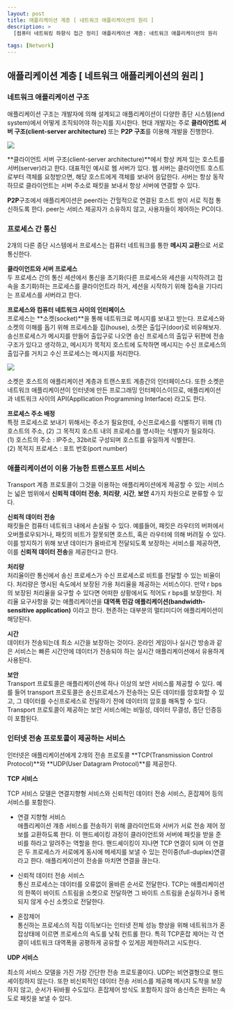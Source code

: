```yaml
---
layout: post
title: 애플리케이션 계층 [ 네트워크 애플리케이션의 원리 ]
description: >
  [컴퓨터 네트워킹 하향식 접근 정리] 애플리케이션 계층: 네트워크 애플리케이션의 원리

tags: [Network]
---
```


## 애플리케이션 계층 [ 네트워크 애플리케이션의 원리 ]

### 네트워크 애플리케이션 구조

애플리케이션 구조는 개발자에 의해 설계되고 애플리케이션이 다양한 종단 시스템(end system)에서 어떻게 조직되어야 하는지를 지시한다. 현대 개발자는 주로 **클라이언트 서버 구조(client-server architecture)** 또는 **P2P 구조**를 이용해 개발을 진행한다.

![](https://taeho0304.github.io/assets/img/NW/application/principle/mailsystem.png)

**클라이언트 서버 구조(client-server architecture)**에서 항상 켜져 있는 호스트를 서버(server)라고 한다. 대표적인 예시로 웹 서버가 있다. 웹 서버는 클라이언트 호스트로부터 객체를 요청받으면, 해당 호스트에게 객체를 보내어 응답한다. 서버는 항상 동작하므로 클라이언트는 서버 주소로 패킷을 보내서 항상 서버에 연결할 수 있다.

**P2P**구조에서 애플리케이션은 peer라는 간헐적으로 연결된 호스트 쌍이 서로 직접 통신하도록 한다. peer는 서비스 제공자가 소유하지 않고, 사용자들이 제어하는 PC이다.

### 프로세스 간 통신

2개의 다른 종단 시스템에서 프로세스는 컴퓨터 네트워크를 통한 **메시지 교환**으로 서로 통신한다.

**클라이언트와 서버 프로세스**<br>
두 프로세스 간의 통신 세션에서 통신을 초기화(다른 프로세스와 세션을 시작하려고 접속을 초기화)하는 프로세스를 클라이언트라 하거, 세션을 시작하기 위해 접속을 기다리는 프로세스를 서버라고 한다.

**프로세스와 컴퓨터 네트워크 사이의 인터페이스**<br>
프로세스는 **소켓(socket)**을 통해 네트워크로 메시지를 보내고 받는다. 프로세스와 소켓의 이해를 돕기 위해 프로세스틑 집(house), 소켓은 출입구(door)로 비유해보자. 송신프로세스가 메시지를 만들어 출입구로 나오면 송신 프로세스의 출입구 뒤편에 전송구조가 있다고 생각하고, 메시지가 목적지 호스트에 도착하면 메시지는 수신 프로세스의 출입구를 거치고 수신 프로세스는 메시지를 처리한다.

![](https://taeho0304.github.io/assets/img/NW/application/principle/mailsystem.png)

소켓은 호스트의 애플리케이션 계층과 트랜스포트 계층간의 인터페이스다. 또한 소켓은 네트워크 애플리케이션이 인터넷에 만든 프로그래밍 인터페이스이므로, 애플리케이션과 네트워크 사이의 API(Appllication Programming Interface) 라고도 한다.

**프로세스 주소 배정**<br>
특정 프로세스로 보내기 위해서는 주소가 필요한데, 수신프로세스를 식별하기 위해 (1)호스트의 주소, (2) 그 목적지 호스트 내의 프로세스를 명시하는 식별자가 필요하다.<br>
(1) 호스트의 주소 : IP주소, 32bit로 구성되며 호스트를 유일하게 식별한다.<br>
(2) 목적지 프로세스 : 포트 번호(port number)<br>

### 애플리케이션이 이용 가능한 트랜스포트 서비스

Transport 계층 프로토콜이 그것을 이용하는 애플리케이션에게 제공할 수 있는 서비스는 넓은 범위에서 **신뢰적 데이터 전송**, **처리량**, **시간**, **보안** 4가지 차원으로 분류할 수 있다.

**신뢰적 데이터 전송**<br>
패킷들은 컴퓨터 네트워크 내에서 손실될 수 있다. 예를들어, 패킷은 라우터의 버퍼에서 오버플로우되거나, 패킷의 비트가 잘못되면 호스트, 혹은 라우터에 의해 버려질 수 있다. 이를 방지하기 위해 보낸 데이터가 올바르게 전달되도록 보장하는 서비스를 제공하면, 이를 **신뢰적 데이터 전송**을 제공한다고 한다.

**처리량**<br>
처리율이란 통신에서 송신 프로세스가 수신 프로세스로 비트를 전달할 수 있는 비율이다. 처리량은 명시된 속도에서 보장된 가용 처리율을 제공하는 서비스이다. 만약 r bps 의 보장된 처리율을 요구할 수 있다면 어떠한 상황에서도 적어도 r bps를 보장한다. 처리율 요구사항을 갖는 애플리케이션을 **대역폭 민감 애플리케이션(bandwidth-sensitive application)** 이라고 한다. 현존하는 대부분의 멀티미디어 애플리케이션이 해당된다.

**시간**<br>
데이터가 전송되는데 최소 시간을 보장하는 것이다. 온라인 게임이나 실시간 방송과 같은 서비스는 빠른 시간안에 데이터가 전송되야 하는 실시간 애플리케이션에서 유용하게 사용된다.

**보안**<br>
Transport 프로토콜은 애플리케이션에 하나 이상의 보안 서비스를 제공할 수 있다. 예를 들어 transport 프로토콜은 송신프로세스가 전송하는 모든 데이터를 암호화할 수 있고, 그 데이터를 수신프로세스로 전달하기 전에 데이터의 암호를 해독할 수 있다. Transport 프로토콜이 제공하는 보안 서비스에는 비밀성, 데이터 무결성, 종단 인증등이 포함된다.

### 인터넷 전송 프로토콜이 제공하는 서비스

인터넷은 애플리케이션에게 2개의 전송 프로토콜 **TCP(Transmission Control Protocol)**와 **UDP(User Datagram Protocol)**를 제공한다.

**TCP 서비스**

TCP 서비스 모델은 연결지향형 서비스와 신뢰적인 데이터 전송 서비스, 혼잡제어 등의 서비스를 포함한다.

- 연결 지향형 서비스<br>
  애플리케이션 걔층 서비스를 전송하기 위해 클라이언트와 서버가 서로 전송 제어 정보를 교환하도록 한다. 이 핸드셰이킹 과정이 클라이언트와 서버에 패킷을 받을 준비를 하라고 알려주는 역할을 한다. 핸드셰이킹이 지나면 TCP 연결이 되며 이 연결은 두 프로세스가 서로에게 동시에 메세지를 보낼 수 있는 전이중(full-duplex)연결라고 한다. 애플리케이션이 전송을 마치면 연결을 끊는다.

- 신뢰적 데이터 전송 서비스<br>
  통신 프로세스는 데이터를 오류없이 올바른 순서로 전달한다. TCP는 애플리케이션의 한쪽이 바이트 스트림을 소켓으로 전달하면 그 바이트 스트림을 손실하거나 중복되지 않게 수신 소켓으로 전달한다.

- 혼잡제어<br>
  통신하는 프로세스의 직접 이득보다는 인터넷 전체 성능 향상을 위해 네트워크가 혼잡상태에 이르면 프로세스의 속도를 낮춰 컨트롤 한다. 특히 TCP혼잡 제어는 각 연결이 네트워크 대역폭을 공평하게 공유할 수 있게끔 제한하려고 시도한다.

**UDP 서비스**

최소의 서비스 모델을 가진 가장 간단한 전송 프로토콜이다. UDP는 비연결형으로 핸드셰이킹하지 않는다. 또한 비신뢰적인 데이터 전송 서비스를 제공해 메시지 도착을 보장하지 않고, 순서가 뒤바뀔 수도있다. 혼잡제어 방식도 포함하지 않아 송신측은 원하는 속도로 패킷을 보낼 수 있다.
